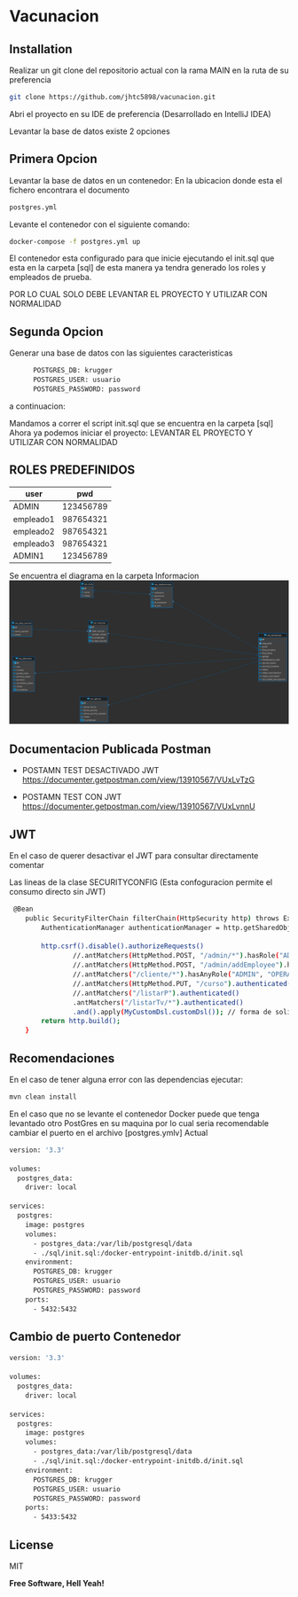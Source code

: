 # Vacunacion


## Installation
Realizar un git clone del repositorio actual con la rama MAIN en la ruta de su preferencia


```sh
git clone https://github.com/jhtc5898/vacunacion.git
```
Abri el proyecto en su IDE de preferencia (Desarrollado en IntelliJ IDEA)

Levantar la base de datos existe 2 opciones
## Primera Opcion

Levantar la base de datos en un contenedor:
En la ubicacion donde esta el fichero encontrara el documento 
```sh
postgres.yml
```
Levante el contenedor con el siguiente comando:
```sh
docker-compose -f postgres.yml up
```
El contenedor esta configurado para que inicie ejecutando el init.sql que esta en la carpeta [sql]  de esta manera ya tendra generado los roles y empleados de prueba.

POR LO CUAL SOLO DEBE LEVANTAR EL PROYECTO Y UTILIZAR CON NORMALIDAD

## Segunda Opcion
Generar una base de datos con las siguientes caracteristicas 
```sh
      POSTGRES_DB: krugger
      POSTGRES_USER: usuario
      POSTGRES_PASSWORD: password
```
a continuacion:

Mandamos a correr el script init.sql que se encuentra en la carpeta [sql] 
Ahora ya podemos iniciar el proyecto:
LEVANTAR EL PROYECTO Y UTILIZAR CON NORMALIDAD

## ROLES PREDEFINIDOS

| user             | pwd                                       |
|------------------|-------------------------------------------|
| ADMIN          | 123456789        |
| empleado1           | 987654321         |
| empleado2    | 987654321    |
| empleado3         | 987654321       |
| ADMIN1           | 123456789          |


Se encuentra el diagrama en la carpeta Informacion
![Image text](https://github.com/jhtc5898/vacunacion/blob/main/krugger%20-%20vacunacion.png)

## Documentacion Publicada Postman
* POSTAMN TEST DESACTIVADO JWT
https://documenter.getpostman.com/view/13910567/VUxLvTzG

* POSTAMN TEST CON JWT
https://documenter.getpostman.com/view/13910567/VUxLvnnU

## JWT
En el caso de querer desactivar el JWT para consultar directamente comentar

Las lineas de la clase SECURITYCONFIG (Esta confoguracion permite el consumo directo sin JWT)
```sh
 @Bean
    public SecurityFilterChain filterChain(HttpSecurity http) throws Exception {
        AuthenticationManager authenticationManager = http.getSharedObject(AuthenticationManager.class);

        http.csrf().disable().authorizeRequests()
                //.antMatchers(HttpMethod.POST, "/admin/*").hasRole("ADMIN")
                //.antMatchers(HttpMethod.POST, "/admin/addEmployee").hasRole("ADMIN")
                //.antMatchers("/cliente/*").hasAnyRole("ADMIN", "OPERATOR")
                //.antMatchers(HttpMethod.PUT, "/curso").authenticated()
                //.antMatchers("/listarP").authenticated()
                .antMatchers("/listarTv/*").authenticated()
                .and().apply(MyCustomDsl.customDsl()); // forma de solicitar los credenciales
        return http.build();
    }
```

## Recomendaciones
En el caso de tener alguna error con las dependencias ejecutar:
```sh
mvn clean install
```

En el caso que no se levante el contenedor Docker puede que tenga levantado otro PostGres en su maquina por lo cual seria recomendable cambiar el puerto en el archivo [postgres.ymlv]
Actual
```sh
version: '3.3'

volumes:
  postgres_data:
    driver: local

services:
  postgres:
    image: postgres
    volumes:
      - postgres_data:/var/lib/postgresql/data
      - ./sql/init.sql:/docker-entrypoint-initdb.d/init.sql
    environment:
      POSTGRES_DB: krugger
      POSTGRES_USER: usuario
      POSTGRES_PASSWORD: password
    ports:
      - 5432:5432
```
## Cambio de puerto Contenedor 
```sh
version: '3.3'

volumes:
  postgres_data:
    driver: local

services:
  postgres:
    image: postgres
    volumes:
      - postgres_data:/var/lib/postgresql/data
      - ./sql/init.sql:/docker-entrypoint-initdb.d/init.sql
    environment:
      POSTGRES_DB: krugger
      POSTGRES_USER: usuario
      POSTGRES_PASSWORD: password
    ports:
      - 5433:5432
```




## License

MIT

**Free Software, Hell Yeah!**

[//]: # (These are reference links used in the body of this note and get stripped out when the markdown processor does its job. There is no need to format nicely because it shouldn't be seen. Thanks SO - http://stackoverflow.com/questions/4823468/store-comments-in-markdown-syntax)

   [dill]: <https://github.com/joemccann/dillinger>
   [git-repo-url]: <https://github.com/joemccann/dillinger.git>
   [john gruber]: <http://daringfireball.net>
   [df1]: <http://daringfireball.net/projects/markdown/>
   [markdown-it]: <https://github.com/markdown-it/markdown-it>
   [Ace Editor]: <http://ace.ajax.org>
   [node.js]: <http://nodejs.org>
   [Twitter Bootstrap]: <http://twitter.github.com/bootstrap/>
   [jQuery]: <http://jquery.com>
   [@tjholowaychuk]: <http://twitter.com/tjholowaychuk>
   [express]: <http://expressjs.com>
   [AngularJS]: <http://angularjs.org>
   [Gulp]: <http://gulpjs.com>

   [PlDb]: <https://github.com/joemccann/dillinger/tree/master/plugins/dropbox/README.md>
   [PlGh]: <https://github.com/joemccann/dillinger/tree/master/plugins/github/README.md>
   [PlGd]: <https://github.com/joemccann/dillinger/tree/master/plugins/googledrive/README.md>
   [PlOd]: <https://github.com/joemccann/dillinger/tree/master/plugins/onedrive/README.md>
   [PlMe]: <https://github.com/joemccann/dillinger/tree/master/plugins/medium/README.md>
   [PlGa]: <https://github.com/RahulHP/dillinger/blob/master/plugins/googleanalytics/README.md>
